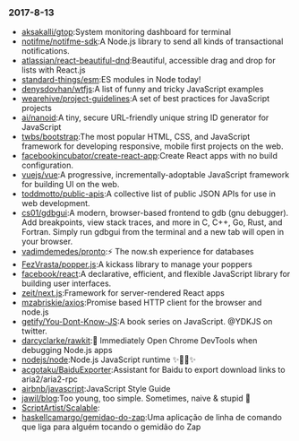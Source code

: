### 2017-8-13 
* [aksakalli/gtop](https://github.com//aksakalli/gtop):System monitoring dashboard for terminal 
* [notifme/notifme-sdk](https://github.com//notifme/notifme-sdk):A Node.js library to send all kinds of transactional notifications. 
* [atlassian/react-beautiful-dnd](https://github.com//atlassian/react-beautiful-dnd):Beautiful, accessible drag and drop for lists with React.js 
* [standard-things/esm](https://github.com//standard-things/esm):ES modules in Node today! 
* [denysdovhan/wtfjs](https://github.com//denysdovhan/wtfjs):A list of funny and tricky JavaScript examples 
* [wearehive/project-guidelines](https://github.com//wearehive/project-guidelines):A set of best practices for JavaScript projects 
* [ai/nanoid](https://github.com//ai/nanoid):A tiny, secure URL-friendly unique string ID generator for JavaScript 
* [twbs/bootstrap](https://github.com//twbs/bootstrap):The most popular HTML, CSS, and JavaScript framework for developing responsive, mobile first projects on the web. 
* [facebookincubator/create-react-app](https://github.com//facebookincubator/create-react-app):Create React apps with no build configuration. 
* [vuejs/vue](https://github.com//vuejs/vue):A progressive, incrementally-adoptable JavaScript framework for building UI on the web. 
* [toddmotto/public-apis](https://github.com//toddmotto/public-apis):A collective list of public JSON APIs for use in web development. 
* [cs01/gdbgui](https://github.com//cs01/gdbgui):A modern, browser-based frontend to gdb (gnu debugger). Add breakpoints, view stack traces, and more in C, C++, Go, Rust, and Fortran. Simply run gdbgui from the terminal and a new tab will open in your browser. 
* [vadimdemedes/pronto](https://github.com//vadimdemedes/pronto):⚡ The now.sh experience for databases 
* [FezVrasta/popper.js](https://github.com//FezVrasta/popper.js):A kickass library to manage your poppers 
* [facebook/react](https://github.com//facebook/react):A declarative, efficient, and flexible JavaScript library for building user interfaces. 
* [zeit/next.js](https://github.com//zeit/next.js):Framework for server-rendered React apps 
* [mzabriskie/axios](https://github.com//mzabriskie/axios):Promise based HTTP client for the browser and node.js 
* [getify/You-Dont-Know-JS](https://github.com//getify/You-Dont-Know-JS):A book series on JavaScript. @YDKJS on twitter. 
* [darcyclarke/rawkit](https://github.com//darcyclarke/rawkit):🦊 Immediately Open Chrome DevTools when debugging Node.js apps 
* [nodejs/node](https://github.com//nodejs/node):Node.js JavaScript runtime ✨🐢🚀✨ 
* [acgotaku/BaiduExporter](https://github.com//acgotaku/BaiduExporter):Assistant for Baidu to export download links to aria2/aria2-rpc 
* [airbnb/javascript](https://github.com//airbnb/javascript):JavaScript Style Guide 
* [jawil/blog](https://github.com//jawil/blog):Too young, too simple. Sometimes, naive & stupid 🐌 
* [ScriptArtist/Scalable](https://github.com//ScriptArtist/Scalable): 
* [haskellcamargo/gemidao-do-zap](https://github.com//haskellcamargo/gemidao-do-zap):Uma aplicação de linha de comando que liga para alguém tocando o gemidão do Zap 
